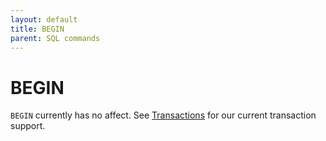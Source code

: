 ```yaml
---
layout: default
title: BEGIN
parent: SQL commands
---
```


# BEGIN

`BEGIN` currently has no affect. See [Transactions] for our current transaction
support.

[Transactions]: /glaredb/transactions.html
